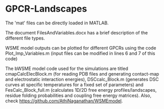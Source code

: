 # GPCR-Landscapes

The 'mat' files can be directly loaded in MATLAB.

The document FilesAndVariables.docx has a brief description of the different file types.

WSME model outputs can be plotted for different GPCRs using the code Plot_Imp_Variables.m (input files can be modified in lines 6 and 7 of this code)

The bWSME model code used for the simulations are titled cmapCalcElecBlock.m (for reading PDB files and generating contact-map and electrostatic interaction energies), DSCcalc_Block.m (generates DSC curves at specific temperatures for a fixed set of parameters) and FesCalc_Block_full.m (calculates 1D/2D free energy profiles/landscapes, residue folding probabilities and coupling free energy matrices). Also, check https://github.com/AthiNaganathan/WSMEmodel.
